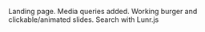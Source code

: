 Landing page.
Media queries added.
Working burger and clickable/animated slides.
Search with Lunr.js